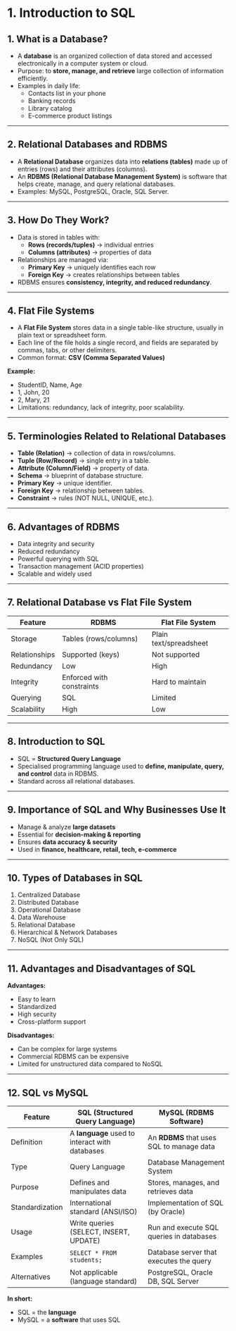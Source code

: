 # 1. Introduction to SQL

## 1. What is a Database?
- A **database** is an organized collection of data stored and accessed electronically in a computer system or cloud.  
- Purpose: to **store, manage, and retrieve** large collection of information efficiently.  
- Examples in daily life:  
  - Contacts list in your phone  
  - Banking records  
  - Library catalog  
  - E-commerce product listings  

---

## 2. Relational Databases and RDBMS
- A **Relational Database** organizes data into **relations (tables)** made up of entries (rows) and their attributes (columns).  
- An **RDBMS (Relational Database Management System)** is software that helps create, manage, and query relational databases.  
- Examples: MySQL, PostgreSQL, Oracle, SQL Server.  

---

## 3. How Do They Work?
- Data is stored in tables with:  
  - **Rows (records/tuples)** → individual entries  
  - **Columns (attributes)** → properties of data  
- Relationships are managed via:  
  - **Primary Key** → uniquely identifies each row  
  - **Foreign Key** → creates relationships between tables  
- RDBMS ensures **consistency, integrity, and reduced redundancy**.  

---

## 4. Flat File Systems
- A **Flat File System** stores data in a single table-like structure, usually in plain text or spreadsheet form.  
- Each line of the file holds a single record, and fields are separated by commas, tabs, or other delimiters.  
- Common format: **CSV (Comma Separated Values)**  

**Example:**
  
- StudentID, Name, Age
- 1, John, 20
- 2, Mary, 21
- Limitations: redundancy, lack of integrity, poor scalability.  

---

## 5. Terminologies Related to Relational Databases
- **Table (Relation)** → collection of data in rows/columns.  
- **Tuple (Row/Record)** → single entry in a table.  
- **Attribute (Column/Field)** → property of data.  
- **Schema** → blueprint of database structure.  
- **Primary Key** → unique identifier.  
- **Foreign Key** → relationship between tables.  
- **Constraint** → rules (NOT NULL, UNIQUE, etc.).  

---

## 6. Advantages of RDBMS
- Data integrity and security  
- Reduced redundancy  
- Powerful querying with SQL  
- Transaction management (ACID properties)  
- Scalable and widely used  

---

## 7. Relational Database vs Flat File System
| Feature              | RDBMS                     | Flat File System |
|-----------------------|---------------------------|------------------|
| Storage              | Tables (rows/columns)    | Plain text/spreadsheet |
| Relationships        | Supported (keys)         | Not supported |
| Redundancy           | Low                      | High |
| Integrity            | Enforced with constraints | Hard to maintain |
| Querying             | SQL                      | Limited |
| Scalability          | High                     | Low |

---

## 8. Introduction to SQL
- SQL = **Structured Query Language**  
- Specialised programming language used to **define, manipulate, query, and control** data in RDBMS.  
- Standard across all relational databases.  

---

## 9. Importance of SQL and Why Businesses Use It
- Manage & analyze **large datasets**  
- Essential for **decision-making & reporting**  
- Ensures **data accuracy & security**  
- Used in **finance, healthcare, retail, tech, e-commerce**  

---

## 10. Types of Databases in SQL
1. Centralized Database  
2. Distributed Database  
3. Operational Database  
4. Data Warehouse  
5. Relational Database  
6. Hierarchical & Network Databases  
7. NoSQL (Not Only SQL)  

---

## 11. Advantages and Disadvantages of SQL
**Advantages:**  
- Easy to learn  
- Standardized  
- High security  
- Cross-platform support  

**Disadvantages:**  
- Can be complex for large systems  
- Commercial RDBMS can be expensive  
- Limited for unstructured data compared to NoSQL  

---

## 12. SQL vs MySQL

| Feature              | SQL (Structured Query Language)           | MySQL (RDBMS Software)          |
|-----------------------|-------------------------------------------|---------------------------------|
| Definition           | A **language** used to interact with databases | An **RDBMS** that uses SQL to manage data |
| Type                 | Query Language                           | Database Management System      |
| Purpose              | Defines and manipulates data              | Stores, manages, and retrieves data |
| Standardization      | International standard (ANSI/ISO)         | Implementation of SQL (by Oracle) |
| Usage                | Write queries (SELECT, INSERT, UPDATE)    | Run and execute SQL queries in databases |
| Examples             | `SELECT * FROM students;`                 | Database server that executes the query |
| Alternatives         | Not applicable (language standard)        | PostgreSQL, Oracle DB, SQL Server |

**In short:**  
- SQL = the **language**  
- MySQL = a **software** that uses SQL  

